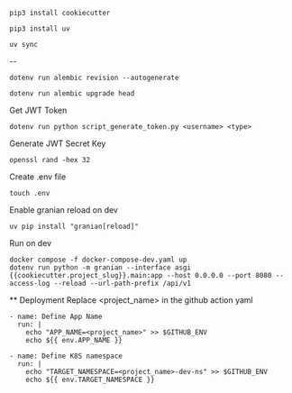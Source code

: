 ```
pip3 install cookiecutter
```
```
pip3 install uv
```
```
uv sync
```
--
```
dotenv run alembic revision --autogenerate
```
```
dotenv run alembic upgrade head
```

Get JWT Token
```
dotenv run python script_generate_token.py <username> <type>
```

Generate JWT Secret Key
```
openssl rand -hex 32
```

Create .env file
```
touch .env
```

Enable granian reload on dev
```
uv pip install "granian[reload]"
```

Run on dev
```
docker compose -f docker-compose-dev.yaml up
dotenv run python -m granian --interface asgi {{cookiecutter.project_slug}}.main:app --host 0.0.0.0 --port 8080 --access-log --reload --url-path-prefix /api/v1
```

** Deployment
Replace <project_name> in the github action yaml
```
- name: Define App Name
  run: | 
    echo "APP_NAME=<project_name>" >> $GITHUB_ENV
    echo ${{ env.APP_NAME }}

- name: Define K8S namespace
  run: | 
    echo "TARGET_NAMESPACE=<project_name>-dev-ns" >> $GITHUB_ENV
    echo ${{ env.TARGET_NAMESPACE }}
```